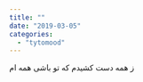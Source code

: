 ```yaml
---
title: ""
date: "2019-03-05"
categories: 
  - "tytomood"
---
```


ز همه دست کشیدم که تو باشی همه ام
